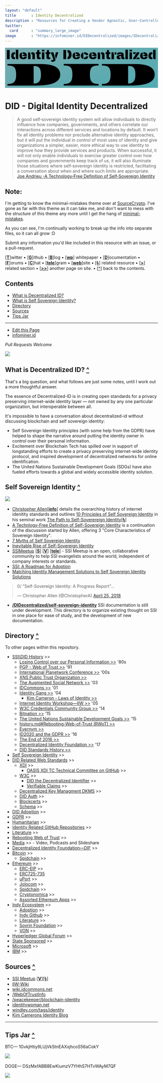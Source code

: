 ```yaml
---
layout: "default"
title       : Identity Decentralized
description : "Resources for Creating a Vendor Agnostic, User-Controlled, Identity Layer for the Internet."
twitter:
  card      : "summary_large_image"
image       : "https://infominer.id/DIDecentralized/images/IDecentralized.png"
---
```


<center><img src="images/identity-decentralized.png"/></center>

# DID - Digital Identity Decentralized

>A good self‐sovereign identity system will allow individuals to directly influence how companies, governments, and others correlate our interactions across different services and locations by default. It won’t fix all identity problems nor preclude alternative identity approaches, but it will put the individual in control of most uses of identity and give organizations a simpler, easier, more ethical way to use identity to improve how they provide services and products. When successful, it will not only enable individuals to exercise greater control over how companies and governments keep track of us, it will also illuminate those situations where self‐sovereign identity is restricted, facilitating a conversation about when and where such limits are appropriate. [Joe Andrieu -A Technology‐Free Definition of Self‐Sovereign Identity](https://github.com/jandrieu/rebooting-the-web-of-trust-fall2016/blob/master/topics-and-advance-readings/a-technology-free-definition-of-self-sovereign-identity.pdf)

## Note:

I'm getting to know the minimal-mistakes theme over at [SourceCrypto](https://infominer.id/SourceCrypto). I've gone as far with this theme as it can take me, and don't want to mess with the structure of this theme any more until I get the hang of  [minimal-mistakes](https://mademistakes.com/work/minimal-mistakes-jekyll-theme/).

As you can see, I'm continually working to break up the info into separate files, so it can all grow :D

Submit any information you'd like included in this resource with an issue, or a pull-request.


[[**T**](#contents)]witter • [[**G**](#contents)]ithub • [[**B**](#contents)]log • [[**wp**](#contents)] whitepaper • [[**D**](#contents)]ocumentation • [[**F**](#contents)]orums • [[**C**](#contents)]hat • [[**tele**](#contents)]gram • [[**web**](#contents)]site
• [[**ϟ**](#contents)] related resource • [[**>**](#contents)] related section • [[**>>**](#contents)] another page on site. • [[**^**](#contents)] back to the contents.

## Contents
* [What is Decentralized ID?](#what-is-decentralized-id-)
* [What is Self Sovereign Identity?](#self-sovereign-identity-)
* [Directory](#directory-)
* [Sources](#sources-)
* [Tips Jar](#tips-jar-)

---

* [Edit this Page](https://github.com/infominer33/DIDecentralized)
* [infominer.id](https://infominer.id)

*Pull Requests Welcome*




![](https://i.imgur.com/9KpJRDr.png)


## What is Decentralized ID? [**^**](#contents)

That's a big question, and what follows are just some notes, until I work out a more thoughtful answer.

The essence of Decentralized-ID is in creating open standards for a privacy preserving internet-wide identity layer — not owned by any one particular organization, but interoperable between all.

It's impossible to have a conversation about decentralized-id without discussing blockchain and self sovereign identity: 
  * Self Sovereign Identity principles (with some help from the GDPR) have helped to shape the narrative around putting the identity owner in control over their personal information.
  * Excitement over Blockchain Tech has spilled over in support of longstanding efforts to create a privacy preserving internet-wide identity protocol, and inspired development of decentralized networks for online identification. 
  * The United Nations Sustainable Development Goals (SDGs) have also fueled efforts towards a global and widely accessible identity solution.



## Self Sovereign Identity [**^**](#contents)

![](https://imgur.com/3zz62kpl.png)


* [Christopher Allen](http://www.lifewithalacrity.com/)[[**info**](https://christophera.info/)] details the overarching history of internet idenitity standards and outlines [10 Principles of Self Sovereign Identity](https://github.com/WebOfTrustInfo/self-sovereign-identity/blob/master/self-sovereign-identity-principles.md) in his seminal work [The Path to Self-Soverereign Identity](http://www.lifewithalacrity.com/2016/04/the-path-to-self-soverereign-identity.html)[[**ϟ**](https://www.coindesk.com/path-self-sovereign-identity/amp/)]
* <a href="https://github.com/jandrieu/rebooting-the-web-of-trust-fall2016/raw/master/topics-and-advance-readings/a-technology-free-definition-of-self-sovereign-identity.pdf"><u>A Technlogy-Free Definition of Self-Sovereign Identity</u></a> is a continuation of the discussion started by Allen, offering 3 "Core Characteristics of Sovereign Identity".
* [7 Myths of Self Sovereign Identity](https://medium.com/evernym/7-myths-of-self-sovereign-identity-67aea7416b1)
* [Inevitable Rise of Self-Sovereign Identity](https://sovrin.org/wp-content/uploads/2018/03/The-Inevitable-Rise-of-Self-Sovereign-Identity.pdf)
* [SSIMeetup](http://ssimeetup.org/) [[**S**](https://www.slideshare.net/SSIMeetup/presentations)] [[**V**](https://www.youtube.com/channel/UCSqSTlKdbbCM1muGOhDa3Og)] [[**tele**](https://t.me/SSIMeetup)]
\- SSI Meetup is an open, collaborative community to help SSI evangelists around the world, independent of company interests or standards. 
* [SSI: A Roadmap for Adoption](https://github.com/WebOfTrustInfo/rebooting-the-web-of-trust-spring2018/blob/master/final-documents/a-roadmap-for-ssi.md)
* [Matching Identity Management Solutions to Self Sovereign Identity Solutions](https://www.slideshare.net/TommyKoens/matching-identity-management-solutions-to-selfsovereign-identity-principles)
<blockquote class="twitter-tweet" data-lang="en"><p lang="en" dir="ltr">0/ “Self-Sovereign Identity: A Progress Report”…</p>&mdash; Christopher Allen (@ChristopherA) <a href="https://twitter.com/ChristopherA/status/989120215702261761?ref_src=twsrc%5Etfw">April 25, 2018</a></blockquote>

* **[/DIDecentralized/self-sovereign-identity](self-sovereign-identity)** SSI documentation is still under development. This directory is to organize existing thought on SSI in one place for ease of study, and the development of new documentation.






## Directory [**^**](#contents)
To other pages within this repository.

  * [SSI\DID History](history.md) >>
    * [Losing Control over our Personal Information >>](history.md#losing-control-over-our-personal-information) '80s
    * [PGP - Web of Trust >>](#pgp---web-of-trust-) '91
    * [International Planetwork Conference >>](history.md#international-planetwork-conference-) '00s
    * [XNS Public Trust Organization >>](history.md#xns-public-trust-organization-)
    * [The Augmented Social Network >>](history.md#the-augmented-social-network-) '03
    * [IDCommons >>](history.md#idcommons-) '01
    * [Identity Gang >>](history.md#identity-gang-) '04
      * [Kim Cameron - Laws of Identity >>](history.md#kim-cameron---laws-of-identity) 
    * [Internet Identity Workshop—IIW >>](history.md#internet-identity-workshop-) '05
    * [W3C Credentials Community Group >>](history.md#w3c-credentials-community-group-) '14 
    * [Bitnation >>](history.md#bitnation-) '15
    * [The United Nations Sustainable Development Goals >>](history.md#the-united-nations-sustainable-development-goals-) '15
    * [history.md#Rebooting-Web-of-Trust (RWoT) >>](history.md#rebooting-the-web-of-trust-) 
    * [Evernym >>](history.md#evernym-)
    * [ID2020 and the GDPR >>](history.md#id2020-and-the-gdpr-) '16
    * [The End of 2016 >>](history.md#the-end-of-2016-)
    * [Decentralized Identity Foundation >>](history.md#decentralized-identity-foundation-) '17
    * [DID Standards History >>](history.md#standards-history-)
* [Self Sovereign Identity](self-sovereign-identity) >>
* [DID Related Web Standards](standards) >>
  * [XDI](standards/#xdi-) >>
    * [OASIS XDI TC Technical Committee on GitHub](standards/#oasis-xdi-tech-committee-on-github-) >>
  * [W3C](standards/#w3c-) >>
    * [DID the Decentralized Identifier](standards/#did-the-decentralized-identifier-) >>
    * [Verifiable Claims](standards/#verifiable-claims-) >>
  * [Decentralized Key Managment DKMS](standards/#decentralized-key-management-agents-) >>
  * [DID Auth](standards/#did-auth-) >>
  * [Blockcerts](standards/#blockcerts-) >>
  * [Schema](standards/#schema-) >>
* [DID Adoption](adoption.html) >>
* [GDPR](gdpr) >>
* [Humanitarian](humanitarian.md) >>
* [Identity Related GitHub Repositories](identity-github.md) >>
* [Literature](literature.md) >>
* [Rebooting Web of Trust](rebooting-web-of-trust.md) >>
* [Media](media.md) >> - Video, Podcasts and Slideshare  
* [Decentralized Identity Foundation—DIF](identity-foundation.md) >>
* [Bitcoin](bitcoin.md) >>
  * [Spidchain](bitcoin.md#spidchain-) >>
* [Ethereum](ethereum/) >>
  * [ERC-EIP](ethereum/#erc-eip-) >>
  * [ERC725-735](ethereum/erc725-735-)
  * [uPort](ethereum/#uport-) >>
  * [Jolocom](ethereum/#jolocom-) >>
  * [Spidchain](ethereum/#spidchain-) >>
  * [Cryptonomica](ethereum/cryptonomica.html) >>
  * [Assorted Ethereum Apps](ethereum/#assorted-ethereum-apps-) >>
* [Indy Ecosystem](indy-ecosystem/) >>
  * [Adoption](indy-ecosystem/adoption.md) >>
  * [Indy Github](indy-ecosystem/indy-github.md) >>
  * [Literature](indy-ecosystem/literature.md) >>
  * [Sovrin Foundation](indy-ecosystem/sovrin.foundation.md) >>
  * [VON](indy-ecosystem/VON.md) >>
* [Hyperledger Global Forum](hgf-2018/) >>
* [State Sponsored](state-sponsored.md) >>
* [Microsoft](microsoft.md) >>
* [IBM](ibm.md) >>



## Sources [**^**](#contents)
* [SSI Meetup](http://ssimeetup.org/) [[**V**](https://www.youtube.com/channel/UCSqSTlKdbbCM1muGOhDa3Og)][[**ϟ**](https://www.slideshare.net/SSIMeetup/presentations/)] 
* [IIW-Wiki](https://iiw.idcommons.net/Main_Page)
* [wiki.idcommons.net](http://wiki.idcommons.net/Main_Page)
* [/WebOfTrustInfo](https://github.com/WebOfTrustInfo/)
* [/peacekeeper/blockchain-identity](https://github.com/peacekeeper/blockchain-identity)
* [identitywoman.net](https://identitywoman.net/)
* [windley.com/tags/identity](http://www.windley.com/tags/identity.shtml)
* [Kim Camerons Identity Blog](https://identityblog.com)

---

## Tips Jar [**^**](#contents)

BTC— 1GvkjHtiy9LUjVkStnEAXxjhcoS56aCokY

![](https://imgur.com/yXLLm9Bl.png) 

DOGE— DSzMxfABB8EwKiumzV7YHhS7HTvWAyM7QF

![](https://i.imgur.com/0zBLoUP.png) 
